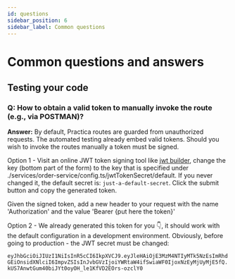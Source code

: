 ```yaml
---
id: questions
sidebar_position: 6
sidebar_label: Common questions
---
```


# Common questions and answers

## Testing your code

### Q: How to obtain a valid token to manually invoke the route (e.g., via POSTMAN)?

**Answer:** By default, Practica routes are guarded from unauthorized requests. The automated testing already embed valid tokens. Should you wish to invoke the routes manually a token must be signed.

Option 1 - Visit an online JWT token signing tool like [jwt builder](http://jwtbuilder.jamiekurtz.com/), change the key (bottom part of the form) to the key that is specified under ./services/order-service/config.ts/jwtTokenSecret/default. If you never changed it, the default secret is: ```just-a-default-secret```. Click the submit button and copy the generated token. 

Given the signed token, add a new header to your request with the name 'Authorization' and the value 'Bearer {put here the token}'


Option 2 - We already generated this token for you 👇, it should work with the default configuration in a development environment. Obviously, before going to production - the JWT secret must be changed:

```eyJhbGciOiJIUzI1NiIsInR5cCI6IkpXVCJ9.eyJleHAiOjE3MzM4NTIyMTk5NzEsImRhdGEiOnsidXNlciI6ImpvZSIsInJvbGVzIjoiYWRtaW4ifSwiaWF0IjoxNzEyMjUyMjE5fQ.kUS7AnwtGum40biJYt0oyOH_le1KfVD2EOrs-ozclY0```
